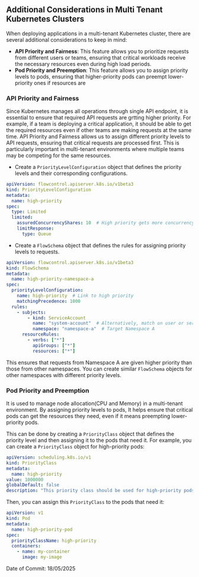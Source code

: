 ## Additional Considerations in Multi Tenant Kubernetes Clusters

When deploying applications in a multi-tenant Kubernetes cluster, there are several additional considerations to keep in mind:

- **API Priority and Fairness**: This feature allows you to prioritize requests from different users or teams, ensuring that critical workloads receive the necessary resources even during high load periods.
- **Pod Priority and Preemption**: This feature allows you to assign priority levels to pods, ensuring that higher-priority pods can preempt lower-priority ones if resources are

### API Priority and Fairness

Since Kubernetes manages all operations through single API endpoint, it is essential to ensure that required API requests are grtting higher priority. For example, if a team is deploying a critical application, it should be able to get the required resources even if other teams are making requests at the same time. API Priority and Fairness allows us to assign different priority levels to API requests, ensuring that critical requests are processed first. This is particularly important in multi-tenant environments where multiple teams may be competing for the same resources.

- Create a `PriorityLevelConfiguration` object that defines the priority levels and their corresponding configurations.

```yaml
apiVersion: flowcontrol.apiserver.k8s.io/v1beta3
kind: PriorityLevelConfiguration
metadata:
  name: high-priority
spec:
  type: Limited
  limited:
    assuredConcurrencyShares: 10  # High priority gets more concurrency
    limitResponse:
      type: Queue
```
- Create a `FlowSchema` object that defines the rules for assigning priority levels to requests.

```yaml
apiVersion: flowcontrol.apiserver.k8s.io/v1beta3
kind: FlowSchema
metadata:
  name: high-priority-namespace-a
spec:
  priorityLevelConfiguration:
    name: high-priority  # Link to high priority
    matchingPrecedence: 1000
  rules:
    - subjects:
        - kind: ServiceAccount
          name: "system-account"  # Alternatively, match on user or service account
          namespace: "namespace-a"  # Target Namespace A
      resourceRules:
        - verbs: ["*"]
          apiGroups: ["*"]
          resources: ["*"]
```

This ensures that requests from Namespace A are given higher priority than those from other namespaces. You can create similar `FlowSchema` objects for other namespaces with different priority levels.

### Pod Priority and Preemption

It is used to manage node allocation(CPU and Memory) in a multi-tenant environment. By assigning priority levels to pods, It helps ensure that critical pods can get the resources they need, even if it means preempting lower-priority pods.<br>

This can be done by creating a `PriorityClass` object that defines the priority level and then assigning it to the pods that need it. For example, you can create a `PriorityClass` object for high-priority pods:

```yaml
apiVersion: scheduling.k8s.io/v1
kind: PriorityClass
metadata:
  name: high-priority
value: 1000000
globalDefault: false
description: "This priority class should be used for high-priority pods."
```

Then, you can assign this `PriorityClass` to the pods that need it:

```yaml
apiVersion: v1
kind: Pod
metadata:
  name: high-priority-pod
spec:
  priorityClassName: high-priority
  containers:
    - name: my-container
      image: my-image
```

Date of Commit: 18/05/2025
